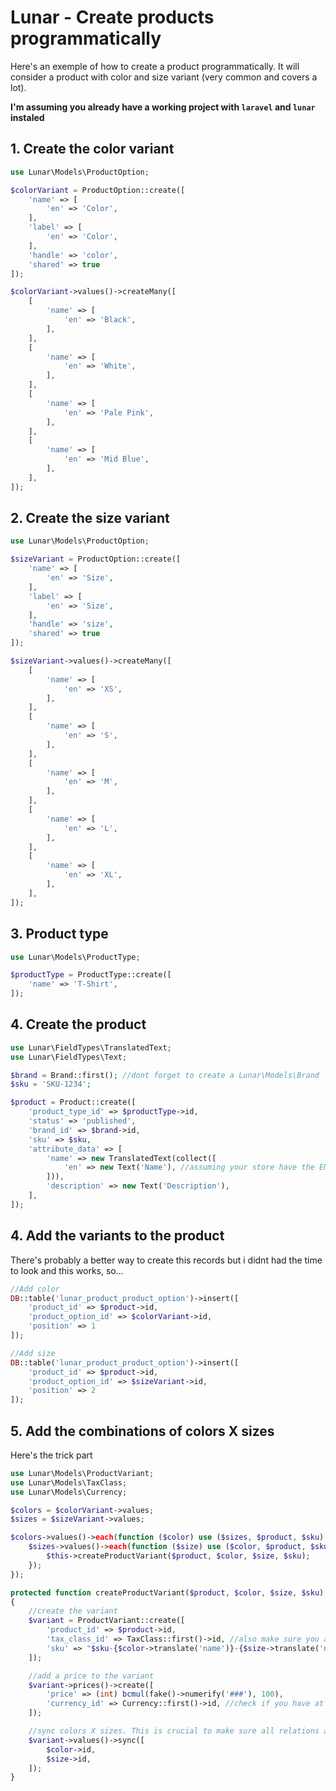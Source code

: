 # Lunar - Create products programmatically

Here's an exemple of how to create a product programmatically. It will consider a product with color and size variant (very common and covers a lot).

**I'm assuming you already have a working project with `laravel` and `lunar` instaled**

## 1. Create the color variant

```php
use Lunar\Models\ProductOption;

$colorVariant = ProductOption::create([
    'name' => [
        'en' => 'Color',
    ],
    'label' => [
        'en' => 'Color',
    ],
    'handle' => 'color',
    'shared' => true
]);

$colorVariant->values()->createMany([
    [
        'name' => [
            'en' => 'Black',
        ],
    ],
    [
        'name' => [
            'en' => 'White',
        ],
    ],
    [
        'name' => [
            'en' => 'Pale Pink',
        ],
    ],
    [
        'name' => [
            'en' => 'Mid Blue',
        ],
    ],
]);
```

## 2. Create the size variant

```php
use Lunar\Models\ProductOption;

$sizeVariant = ProductOption::create([
    'name' => [
        'en' => 'Size',
    ],
    'label' => [
        'en' => 'Size',
    ],
    'handle' => 'size',
    'shared' => true
]);

$sizeVariant->values()->createMany([
    [
        'name' => [
            'en' => 'XS',
        ],
    ],
    [
        'name' => [
            'en' => 'S',
        ],
    ],
    [
        'name' => [
            'en' => 'M',
        ],
    ],
    [
        'name' => [
            'en' => 'L',
        ],
    ],
    [
        'name' => [
            'en' => 'XL',
        ],
    ],
]);
```

## 3. Product type

```php
use Lunar\Models\ProductType;

$productType = ProductType::create([
    'name' => 'T-Shirt',
]);
```

## 4. Create the product

```php
use Lunar\FieldTypes\TranslatedText;
use Lunar\FieldTypes\Text;

$brand = Brand::first(); //dont forget to create a Lunar\Models\Brand
$sku = 'SKU-1234';

$product = Product::create([
    'product_type_id' => $productType->id,
    'status' => 'published',
    'brand_id' => $brand->id,
    'sku' => $sku,
    'attribute_data' => [
        'name' => new TranslatedText(collect([
            'en' => new Text('Name'), //assuming your store have the EN as default language
        ])),
        'description' => new Text('Description'),
    ],
]);
```

## 4. Add the variants to the product

There's probably a better way to create this records but i didnt had the time to look and this works, so...

```php
//Add color
DB::table('lunar_product_product_option')->insert([
    'product_id' => $product->id,
    'product_option_id' => $colorVariant->id,
    'position' => 1
]);

//Add size
DB::table('lunar_product_product_option')->insert([
    'product_id' => $product->id,
    'product_option_id' => $sizeVariant->id,
    'position' => 2
]);
```

## 5. Add the combinations of colors X sizes

Here's the trick part

```php
use Lunar\Models\ProductVariant;
use Lunar\Models\TaxClass;
use Lunar\Models\Currency;

$colors = $colorVariant->values;
$sizes = $sizeVariant->values;

$colors->values()->each(function ($color) use ($sizes, $product, $sku) {
    $sizes->values()->each(function ($size) use ($color, $product, $sku) {
        $this->createProductVariant($product, $color, $size, $sku);
    });
});

protected function createProductVariant($product, $color, $size, $sku)
{
    //create the variant
    $variant = ProductVariant::create([
        'product_id' => $product->id,
        'tax_class_id' => TaxClass::first()->id, //also make sure you already have a use Lunar\Models\TaxClass create
        'sku' => "$sku-{$color->translate('name')}-{$size->translate('name')}", //here you can create any sku for the variant, for exemple a combination the the original sku + color and size 
    ]);

    //add a price to the variant
    $variant->prices()->create([
        'price' => (int) bcmul(fake()->numerify('###'), 100),
        'currency_id' => Currency::first()->id, //check if you have at least one currency
    ]);

    //sync colors X sizes. This is crucial to make sure all relations are created properly
    $variant->values()->sync([
        $color->id,
        $size->id,
    ]);
}
```